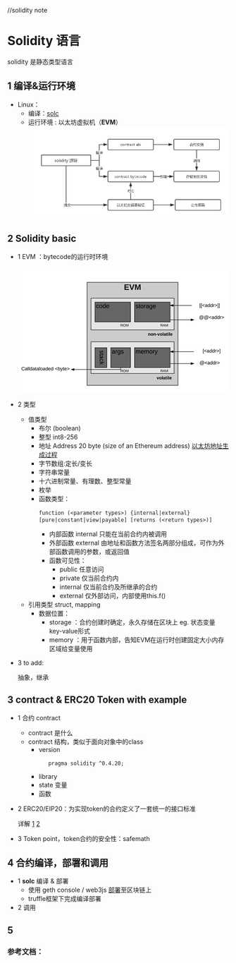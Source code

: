 //solidity note
# Solidity 语言

solidity 是静态类型语言

## 1 编译&运行环境

* Linux：
  *  编译：[solc]()
  *  运行环境 : 以太坊虚拟机（**EVM**） 
  ![solidity](https://github.com/oo7ww/MyBlockChainNotes/blob/master/Pic/solidity.png)

## 2 Solidity basic

* 1 EVM ：bytecode的运行时环境 

  ![evm](https://github.com/oo7ww/MyBlockChainNotes/blob/master/Pic/EVM.png)

* 2 类型 
    * 值类型
        * 布尔 (boolean)
        * 整型 int8-256
        * 地址 Address 20 byte (size of an Ethereum address) [以太坊地址生成过程](https://github.com/oo7ww/MyPrivateChain/blob/master/DailyResume.md)
        * 字节数组:定长/变长
        * 字符串常量
        * 十六进制常量、有理数、整型常量
        * 枚举  
        * 函数类型：
          ```
          function (<parameter types>) {internal|external} [pure|constant|view|payable] [returns (<return types>)]
          ```
          * 内部函数 internal 只能在当前合约内被调用
          * 外部函数 external 由地址和函数方法签名两部分组成，可作为外部函数调用的参数，或返回值
          * 函数可见性：
            * public 任意访问
            * private 仅当前合约内
            * internal 仅当前合约及所继承的合约
            * external 仅外部访问，内部使用this.f()
    * 引用类型 struct, mapping
       * 数据位置：
          * storage ：合约创建时确定，永久存储在区块上 eg. 状态变量 key-value形式
          * memory ：用于函数内部，告知EVM在运行时创建固定大小内存区域给变量使用

* 3 to add:

  抽象，继承

## 3 contract & ERC20 Token with example

* 1 合约 contract
  * contract 是什么
  * contract 结构，类似于面向对象中的class
    * version 
      ```sol
         pragma solidity ^0.4.20;
      ```
    * library
    * state 变量
    * 函数 

* 2 ERC20/EIP20：为实现token的合约定义了一套统一的接口标准
  
  详解
  [1](https://ethfans.org/ajian1984/articles/understanding-erc-20-token-contracts)
  [2](https://medium.com/@jgm.orinoco/understanding-erc-20-token-contracts-a809a7310aa5)

* 3 Token point，token合约的安全性：safemath

## 4 合约编译，部署和调用

* 1  **solc** 编译 & 部署
  * 使用 geth console / web3js [部署](https://github.com/oo7ww/MyBlockChainNotes/blob/master/TokenDeployment.md)至区块链上  
  * truffle框架下完成编译部署
* 2 调用

## 5 

### 参考文档：
